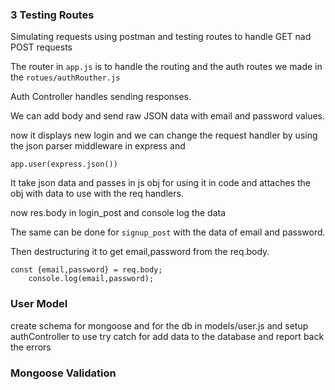### 3 Testing Routes

Simulating requests using postman and testing routes to handle GET nad POST requests

The router in `app.js` is to handle the routing and the auth routes we made in the `rotues/authRouther.js`

Auth Controller handles sending responses.

We can add body and send raw JSON data with email and password values.

now it displays new login and we can change the request handler by using the json parser middleware in express and

`app.user(express.json())`

It take json data and passes in js obj for using it in code and attaches the obj with data to use with the req handlers.

now res.body in login_post and console log the data 

The same can be done for `signup_post` with the data of email and password.

Then destructuring it to get email,password from the req.body.

```
const {email,password} = req.body;
    console.log(email,password);
```

### User Model

create schema for mongoose and for the db in models/user.js
and setup authController to use try catch for add data to the database and report back the errors

### Mongoose Validation
